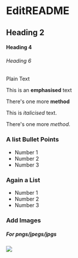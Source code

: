 # EditREADME

## Heading 2

#### Heading 4

###### Heading 6

Plain Text

This is an **emphasised** text

There's one more __method__

This is _italicised_ text.

There's one more *method*.

### A list Bullet Points
* Number 1
* Number 2
* Number 3

### Again a List
- Number 1
- Number 2
- Number 3

### Add Images

##### For pngs/jpegs/jpgs

<img src="https://pbs.twimg.com/profile_images/606585229034135553/2NqZJYQI.png">
